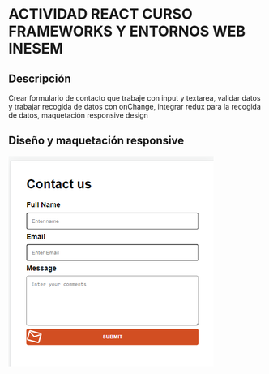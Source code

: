 # ACTIVIDAD REACT CURSO FRAMEWORKS Y ENTORNOS WEB INESEM

## Descripción
Crear formulario de contacto que trabaje con input y textarea, validar datos y trabajar recogida de datos con onChange, integrar redux para la recogida de datos, maquetación responsive design

## Diseño y maquetación responsive

![Alt text](image.png)